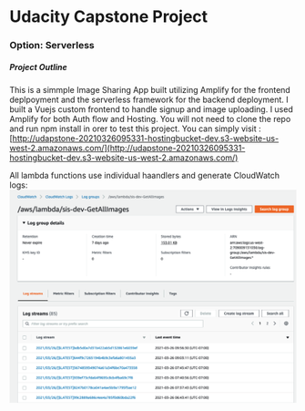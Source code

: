 # Udacity Capstone Project
### Option: Serverless 

##### Project Outline
This is a simmple Image Sharing App built utilizing Amplify for the frontend deplpoyment and the serverless framework for the backend deployment. 
I built a Vuejs custom frontend to handle signup and image uploading. 
I used Amplify for both Auth flow and Hosting. 
You will not need to clone the repo and run npm install in orer to test this project. 
You can simply visit : [http://udapstone-20210326095331-hostingbucket-dev.s3-website-us-west-2.amazonaws.com/](http://udapstone-20210326095331-hostingbucket-dev.s3-website-us-west-2.amazonaws.com/) 

All lambda functions use individual haandlers and generate CloudWatch logs:
![CloudWatch sreengrab](cloudwatch-log.png)
